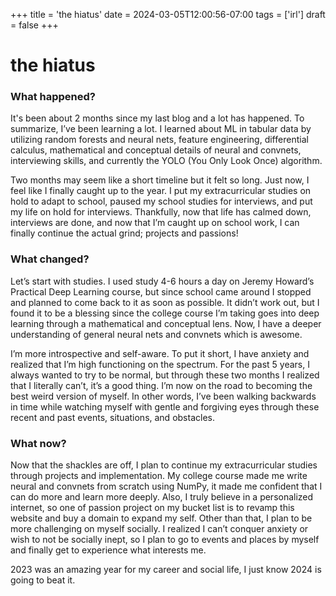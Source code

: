 +++
title = 'the hiatus'
date = 2024-03-05T12:00:56-07:00
tags = ['irl']
draft = false
+++

# the hiatus

### What happened?

It's been about 2 months since my last blog and a lot has happened. To summarize, I’ve been learning a lot. I learned about ML in tabular data by utilizing random forests and neural nets, feature engineering, differential calculus, mathematical and conceptual details of neural and convnets, interviewing skills, and currently the YOLO (You Only Look Once) algorithm.

Two months may seem like a short timeline but it felt so long. Just now, I feel like I finally caught up to the year. I put my extracurricular studies on hold to adapt to school, paused my school studies for interviews, and put my life on hold for interviews. Thankfully, now that life has calmed down, interviews are done, and now that I’m caught up on school work, I can finally continue the actual grind; projects and passions!

### What changed?

Let’s start with studies. I used study 4-6 hours a day on Jeremy Howard’s Practical Deep Learning course, but since school came around I stopped and planned to come back to it as soon as possible. It didn’t work out, but I found it to be a blessing since the college course I’m taking goes into deep learning through a mathematical and conceptual lens. Now, I have a deeper understanding of general neural nets and convnets which is awesome.

I’m more introspective and self-aware. To put it short, I have anxiety and realized that I’m high functioning on the spectrum. For the past 5 years, I always wanted to try to be normal, but through these two months I realized that I literally can’t, it’s a good thing. I’m now on the road to becoming the best weird version of myself. In other words, I’ve been walking backwards in time while watching myself with gentle and forgiving eyes through these recent and past events, situations, and obstacles.

### What now?

Now that the shackles are off, I plan to continue my extracurricular studies through projects and implementation. My college course made me write neural and convnets from scratch using NumPy, it made me confident that I can do more and learn more deeply. Also, I truly believe in a personalized internet, so one of passion project on my bucket list is to revamp this website and buy a domain to expand my self. Other than that, I plan to be more challenging on myself socially. I realized I can’t conquer anxiety or wish to not be socially inept, so I plan to go to events and places by myself and finally get to experience what interests me.

2023 was an amazing year for my career and social life, I just know 2024 is going to beat it.